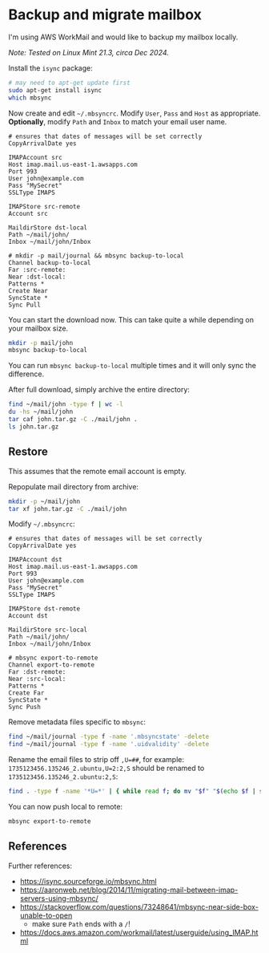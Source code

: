 Backup and migrate mailbox
==========================
I'm using AWS WorkMail and would like to backup my mailbox locally.

*Note: Tested on Linux Mint 21.3, circa Dec 2024.*

Install the `isync` package:

```bash
# may need to apt-get update first
sudo apt-get install isync
which mbsync
```

Now create and edit `~/.mbsyncrc`. Modify `User`, `Pass` and `Host` as appropriate. **Optionally**, modify 
`Path` and `Inbox` to match your email user name.

```
# ensures that dates of messages will be set correctly
CopyArrivalDate yes

IMAPAccount src
Host imap.mail.us-east-1.awsapps.com
Port 993
User john@example.com
Pass "MySecret"
SSLType IMAPS

IMAPStore src-remote
Account src

MaildirStore dst-local
Path ~/mail/john/
Inbox ~/mail/john/Inbox

# mkdir -p mail/journal && mbsync backup-to-local
Channel backup-to-local
Far :src-remote:
Near :dst-local:
Patterns *
Create Near
SyncState *
Sync Pull
```

You can start the download now. This can take quite a while depending on your mailbox size.

```bash
mkdir -p mail/john
mbsync backup-to-local
```

You can run `mbsync backup-to-local` multiple times and it will only sync the difference.

After full download, simply archive the entire directory:

```bash
find ~/mail/john -type f | wc -l
du -hs ~/mail/john
tar caf john.tar.gz -C ./mail/john .
ls john.tar.gz
```


Restore
-------
This assumes that the remote email account is empty.

Repopulate mail directory from archive:

```bash
mkdir -p ~/mail/john
tar xf john.tar.gz -C ./mail/john
```

Modify `~/.mbsyncrc`:

```
# ensures that dates of messages will be set correctly
CopyArrivalDate yes

IMAPAccount dst
Host imap.mail.us-east-1.awsapps.com
Port 993
User john@example.com
Pass "MySecret"
SSLType IMAPS

IMAPStore dst-remote
Account dst

MaildirStore src-local
Path ~/mail/john/
Inbox ~/mail/john/Inbox

# mbsync export-to-remote
Channel export-to-remote
Far :dst-remote:
Near :src-local:
Patterns *
Create Far
SyncState *
Sync Push
```

Remove metadata files specific to `mbsync`:

```bash
find ~/mail/journal -type f -name '.mbsyncstate' -delete
find ~/mail/journal -type f -name '.uidvalidity' -delete
```

Rename the email files to strip off `,U=##`, for example: `1735123456.135246_2.ubuntu,U=2:2,S` should 
be renamed to `1735123456.135246_2.ubuntu:2,S`:

```bash
find . -type f -name '*U=*' | { while read f; do mv "$f" "$(echo $f | sed -e 's/,U=[0-9]*//')"; done }
```

You can now push local to remote:

```bash
mbsync export-to-remote
```


References
----------
Further references:

  - https://isync.sourceforge.io/mbsync.html
  - https://aaronweb.net/blog/2014/11/migrating-mail-between-imap-servers-using-mbsync/
  - https://stackoverflow.com/questions/73248641/mbsync-near-side-box-unable-to-open
    - make sure `Path` ends with a `/`!
  - https://docs.aws.amazon.com/workmail/latest/userguide/using_IMAP.html
